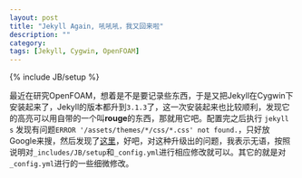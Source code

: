 ```yaml
---
layout: post
title: "Jekyll Again, 吼吼吼，我又回来啦"
description: ""
category: 
tags: [Jekyll, Cygwin, OpenFOAM]
---
```

{% include JB/setup %}

   最近在研究OpenFOAM，想着是不是要记录些东西，于是又把Jekyll在Cygwin下安装起来了，Jekyll的版本都升到`3.1.3`了，这一次安装起来也比较顺利，发现它的高亮可以用自带的一个叫**rouge**的东西，那就用它吧。配置完之后执行
	`jekyll s`
发现有问题`ERROR '/assets/themes/*/css/*.css' not found.`，只好放Google来搜，然后发现了[这里](https://github.com/plusjade/jekyll-bootstrap/issues/290)，好吧，对这种升级出的问题，我表示无语，按照说明对`_includes/JB/setup`和`_config.yml`进行相应修改就可以。其它的就是对`_config.yml`进行的一些细微修改。

